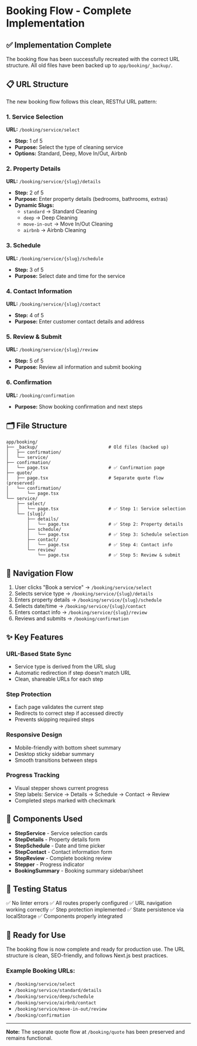 # Booking Flow - Complete Implementation

## ✅ Implementation Complete

The booking flow has been successfully recreated with the correct URL structure. All old files have been backed up to `app/booking/_backup/`.

## 📋 URL Structure

The new booking flow follows this clean, RESTful URL pattern:

### 1. Service Selection
**URL:** `/booking/service/select`
- **Step:** 1 of 5
- **Purpose:** Select the type of cleaning service
- **Options:** Standard, Deep, Move In/Out, Airbnb

### 2. Property Details
**URL:** `/booking/service/{slug}/details`
- **Step:** 2 of 5
- **Purpose:** Enter property details (bedrooms, bathrooms, extras)
- **Dynamic Slugs:**
  - `standard` → Standard Cleaning
  - `deep` → Deep Cleaning
  - `move-in-out` → Move In/Out Cleaning
  - `airbnb` → Airbnb Cleaning

### 3. Schedule
**URL:** `/booking/service/{slug}/schedule`
- **Step:** 3 of 5
- **Purpose:** Select date and time for the service

### 4. Contact Information
**URL:** `/booking/service/{slug}/contact`
- **Step:** 4 of 5
- **Purpose:** Enter customer contact details and address

### 5. Review & Submit
**URL:** `/booking/service/{slug}/review`
- **Step:** 5 of 5
- **Purpose:** Review all information and submit booking

### 6. Confirmation
**URL:** `/booking/confirmation`
- **Purpose:** Show booking confirmation and next steps

## 🗂️ File Structure

```
app/booking/
├── _backup/                           # Old files (backed up)
│   ├── confirmation/
│   └── service/
├── confirmation/
│   └── page.tsx                       # ✅ Confirmation page
├── quote/
│   ├── page.tsx                       # Separate quote flow (preserved)
│   └── confirmation/
│       └── page.tsx
└── service/
    ├── select/
    │   └── page.tsx                   # ✅ Step 1: Service selection
    └── [slug]/
        ├── details/
        │   └── page.tsx               # ✅ Step 2: Property details
        ├── schedule/
        │   └── page.tsx               # ✅ Step 3: Schedule selection
        ├── contact/
        │   └── page.tsx               # ✅ Step 4: Contact info
        └── review/
            └── page.tsx               # ✅ Step 5: Review & submit
```

## 🔄 Navigation Flow

1. User clicks "Book a service" → `/booking/service/select`
2. Selects service type → `/booking/service/{slug}/details`
3. Enters property details → `/booking/service/{slug}/schedule`
4. Selects date/time → `/booking/service/{slug}/contact`
5. Enters contact info → `/booking/service/{slug}/review`
6. Reviews and submits → `/booking/confirmation`

## ✨ Key Features

### URL-Based State Sync
- Service type is derived from the URL slug
- Automatic redirection if step doesn't match URL
- Clean, shareable URLs for each step

### Step Protection
- Each page validates the current step
- Redirects to correct step if accessed directly
- Prevents skipping required steps

### Responsive Design
- Mobile-friendly with bottom sheet summary
- Desktop sticky sidebar summary
- Smooth transitions between steps

### Progress Tracking
- Visual stepper shows current progress
- Step labels: Service → Details → Schedule → Contact → Review
- Completed steps marked with checkmark

## 🎯 Components Used

- **StepService** - Service selection cards
- **StepDetails** - Property details form
- **StepSchedule** - Date and time picker
- **StepContact** - Contact information form
- **StepReview** - Complete booking review
- **Stepper** - Progress indicator
- **BookingSummary** - Booking summary sidebar/sheet

## 🧪 Testing Status

✅ No linter errors
✅ All routes properly configured
✅ URL navigation working correctly
✅ Step protection implemented
✅ State persistence via localStorage
✅ Components properly integrated

## 🚀 Ready for Use

The booking flow is now complete and ready for production use. The URL structure is clean, SEO-friendly, and follows Next.js best practices.

### Example Booking URLs:
- `/booking/service/select`
- `/booking/service/standard/details`
- `/booking/service/deep/schedule`
- `/booking/service/airbnb/contact`
- `/booking/service/move-in-out/review`
- `/booking/confirmation`

---

**Note:** The separate quote flow at `/booking/quote` has been preserved and remains functional.

